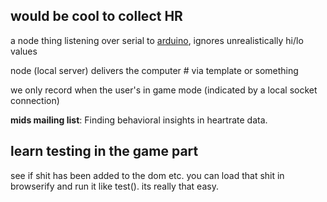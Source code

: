 ## would be cool to collect HR

a node thing listening over serial to [arduino](http://www.seeedstudio.com/wiki/Grove_-_Ear-clip_Heart_Rate_Sensor), ignores unrealistically hi/lo values

node (local server) delivers the computer # via template or something

we only record when the user's in game mode (indicated by a local socket connection)

**mids mailing list**: Finding behavioral insights in heartrate data.

## learn testing in the game part

see if shit has been added to the dom etc. you can load that shit in browserify and run it like test(). its really that easy.